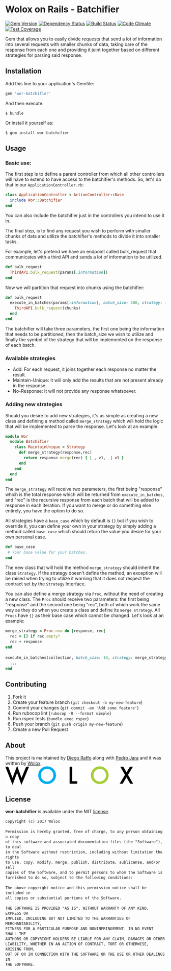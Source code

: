 # Wolox on Rails - Batchifier
[![Gem Version](https://badge.fury.io/rb/wor-batchifier.svg)](https://badge.fury.io/rb/wor-batchifier)
[![Dependency Status](https://gemnasium.com/badges/github.com/Wolox/wor-batchifier.svg)](https://gemnasium.com/github.com/Wolox/wor-batchifier)
[![Build Status](https://travis-ci.org/Wolox/wor-batchifier.svg)](https://travis-ci.org/Wolox/wor-batchifier)
[![Code Climate](https://codeclimate.com/github/Wolox/wor-batchifier/badges/gpa.svg)](https://codeclimate.com/github/Wolox/wor-authentication)
[![Test Coverage](https://codeclimate.com/github/Wolox/wor-batchifier/badges/coverage.svg)](https://codeclimate.com/github/Wolox/wor-batchifier/coverage)

Gem that allows you to easily divide requests that send a lot of information into several requests with smaller chunks of data, taking care of the response from each one and providing it joint together based on different strategies for parsing said response.

## Installation

Add this line to your application's Gemfile:

```ruby
gem 'wor-batchifier'
```

And then execute:

    $ bundle

Or install it yourself as:

    $ gem install wor-batchifier

## Usage

### Basic use:

The first step is to define a parent controller from which all other controllers will have to extend to have access to the batchifier's methods. So, let's do that in our `ApplicationController.rb`:

```ruby
class ApplicationController < ActionController::Base
  include Wor::Batchifier
end
```

You can also include the batchifier just in the controllers you intend to use it in.

The final step, is to find any request you wish to perform with smaller chunks of data and utilize the batchifier's methods to divide it into smaller tasks.

For example, let's pretend we have an endpoint called bulk_request that communicates with a third API and sends a lot of information to be utilized.

```ruby
def bulk_request
  ThirdAPI.bulk_request(params[:information])
end
```

Now we will partition that request into chunks using the batchifier:

```ruby
def bulk_request
  execute_in_batches(params[:information], batch_size: 100, strategy: :add) do |chunks|
    ThirdAPI.bulk_request(chunks)
  end
end
```

The batchifier will take three parameters, the first one being the information that needs to be partitioned, then the batch_size we wish to utilize and finally the symbol of the strategy that will be implemented on the response of each batch.

### Available strategies

- Add: For each request, it joins together each response no matter the result.
- Maintain-Unique: It will only add the results that are not present already in the response.
- No-Response: It will not provide any response whatsoever.

### Adding new strategies

Should you desire to add new strategies, it's as simple as creating a new class and defining a method called `merge_strategy` which will hold the logic that will be implemented to parse the response. Let's look at an example:

```ruby
module Wor
  module Batchifier
    class MaintainUnique < Strategy
      def merge_strategy(response,rec)
        return response.merge(rec) { |_, v1, _| v1 }
      end
    end
  end
end
```

The `merge_strategy` will receive two parameters, the first being "response" which is the total response which will be returned from `execute_in_batches`, and "rec" is the recursive response from each batch that will be added to response in each iteration. If you want to merge or do something else entirely, you have the option to do so.

All strategies have a `base_case` which by default is `{}` but if you wish to override it, you can define your own in your strategy by simply adding a method called `base_case` which should return the value you desire for your own personal case.

```ruby
def base_case
 # Your base value for your batches.
end
```

The new class that will hold the method `merge_strategy` should inherit the class `Strategy`. If the strategy doesn't define the method, an exception will be raised when trying to utilize it
warning that it does not respect the contract set by the `Strategy` Interface.

You can also define a merge strategy via `Proc`, without the need of creating a new class. The `Proc` should receive two parameters: the first being "response" and the second one being "rec", both of which work the same way as they do when you create a class and define its `merge strategy`. All `Procs` have `{}` as their base case which cannot be changed. Let's look at an example:

```ruby
merge_strategy = Proc.new do |response, rec|
  rec = [] if rec.empty?
  rec + response
end

execute_in_batches(collection, batch_size: 10, strategy: merge_strategy) do |chunk|
  ...
end
```

## Contributing

1. Fork it
2. Create your feature branch (`git checkout -b my-new-feature`)
3. Commit your changes (`git commit -am 'Add some feature'`)
4. Run rubocop lint (`rubocop -R --format simple`)
5. Run rspec tests (`bundle exec rspec`)
6. Push your branch (`git push origin my-new-feature`)
7. Create a new Pull Request

## About ##

This project is maintained by [Diego Raffo](https://github.com/enanodr) along with [Pedro Jara](https://github.com/redwarewolf) and it was written by [Wolox](http://www.wolox.com.ar).
![Wolox](https://raw.githubusercontent.com/Wolox/press-kit/master/logos/logo_banner.png)

## License

**wor-batchifier** is available under the MIT [license](https://raw.githubusercontent.com/Wolox/wor-batchifier/master/LICENSE.md).

    Copyright (c) 2017 Wolox

    Permission is hereby granted, free of charge, to any person obtaining a copy
    of this software and associated documentation files (the "Software"), to deal
    in the Software without restriction, including without limitation the rights
    to use, copy, modify, merge, publish, distribute, sublicense, and/or sell
    copies of the Software, and to permit persons to whom the Software is
    furnished to do so, subject to the following conditions:

    The above copyright notice and this permission notice shall be included in
    all copies or substantial portions of the Software.

    THE SOFTWARE IS PROVIDED "AS IS", WITHOUT WARRANTY OF ANY KIND, EXPRESS OR
    IMPLIED, INCLUDING BUT NOT LIMITED TO THE WARRANTIES OF MERCHANTABILITY,
    FITNESS FOR A PARTICULAR PURPOSE AND NONINFRINGEMENT. IN NO EVENT SHALL THE
    AUTHORS OR COPYRIGHT HOLDERS BE LIABLE FOR ANY CLAIM, DAMAGES OR OTHER
    LIABILITY, WHETHER IN AN ACTION OF CONTRACT, TORT OR OTHERWISE, ARISING FROM,
    OUT OF OR IN CONNECTION WITH THE SOFTWARE OR THE USE OR OTHER DEALINGS IN
    THE SOFTWARE.
